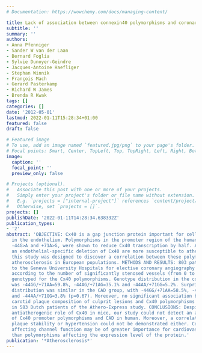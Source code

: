 ```yaml
---
# Documentation: https://wowchemy.com/docs/managing-content/

title: Lack of association between connexin40 polymorphisms and coronary artery disease
subtitle: ''
summary: ''
authors:
- Anna Pfenniger
- Sander W van der Laan
- Bernard Foglia
- Sylvie Dunoyer-Geindre
- Jacques-Antoine Haefliger
- Stephan Winnik
- François Mach
- Gerard Pasterkamp
- Richard W James
- Brenda R Kwak
tags: []
categories: []
date: '2012-05-01'
lastmod: 2022-01-11T15:28:34+01:00
featured: false
draft: false

# Featured image
# To use, add an image named `featured.jpg/png` to your page's folder.
# Focal points: Smart, Center, TopLeft, Top, TopRight, Left, Right, BottomLeft, Bottom, BottomRight.
image:
  caption: ''
  focal_point: ''
  preview_only: false

# Projects (optional).
#   Associate this post with one or more of your projects.
#   Simply enter your project's folder or file name without extension.
#   E.g. `projects = ["internal-project"]` references `content/project/deep-learning/index.md`.
#   Otherwise, set `projects = []`.
projects: []
publishDate: '2022-01-11T14:28:34.638332Z'
publication_types:
- '2'
abstract: 'OBJECTIVE: Cx40 is a gap junction protein important for cell-cell communication
  in the endothelium. Polymorphisms in the promoter region of the human Cx40 gene,
  -44G>A and +71A>G, were shown to reduce Cx40 transcription by half. As mice with
  an endothelial-specific deletion of Cx40 are more susceptible to atherosclerosis,
  this study was designed to discover a correlation between these polymorphisms and
  atherosclerosis in European populations. METHODS AND RESULTS: 803 patients referred
  to the Geneva University Hospitals for elective coronary angiography were divided
  according to the number of significantly stenosed vessels (from 0 to 3) and were
  genotyped for the Cx40 polymorphisms. Genotype distribution in the control group
  was -44GG/+71AA=59.8%, -44AG/+71AG=35.1% and -44AA/+71GG=5.2%. Surprisingly, this
  distribution was similar in the CAD group, with -44GG/+71AA=58.5%, -44AG/+71AG=37.6%
  and -44AA/+71GG=3.8% (p=0.67). Moreover, no significant association between histological
  carotid plaque composition of culprit lesions and Cx40 polymorphisms could be detected
  in 583 Dutch patients of the Athero-Express study. CONCLUSIONS: Despite a clear
  antiatherogenic role of Cx40 in mice, our study could not detect an association
  of Cx40 promoter polymorphisms and CAD in human. Moreover, a correlation with atherosclerotic
  plaque stability or hypertension could not be demonstrated either. Connexin polymorphisms
  affecting channel function may be of greater importance for cardiovascular disease
  than polymorphisms affecting the expression level of the protein.'
publication: '*Atherosclerosis*'
---
```


